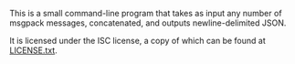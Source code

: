 This is a small command-line program that takes as input any number of msgpack messages, concatenated, and outputs
newline-delimited JSON.

It is licensed under the ISC license, a copy of which can be found at [LICENSE.txt](LICENSE.txt).
